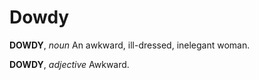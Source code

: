 # Dowdy

**DOWDY**, _noun_ An awkward, ill-dressed, inelegant woman.

**DOWDY**, _adjective_ Awkward.